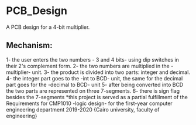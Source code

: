 # PCB_Design
 A PCB design for a 4-bit multiplier.
 ## Mechanism:
 1- the user enters the two numbers - 3 and 4 bits- using dip switches in their 2's complement form.
 2- the two numbers are multiplied in the -multiplier- unit.
 3- the product is divided into two parts: integer and decimal.
 4- the integer part goes to the -int to BCD- unit, the same for the decimal part goes for the -decimal to BCD- unit
 5- after being converted into BCD the two parts are represented on three 7-segments.
 6- there is sign flag besides the 7-segments
 *this project is served as a partial fulfillment of the Requirements for CMP1010 -logic design- for the first-year computer engineering department 2019-2020 {Cairo university, faculty of engineering}
